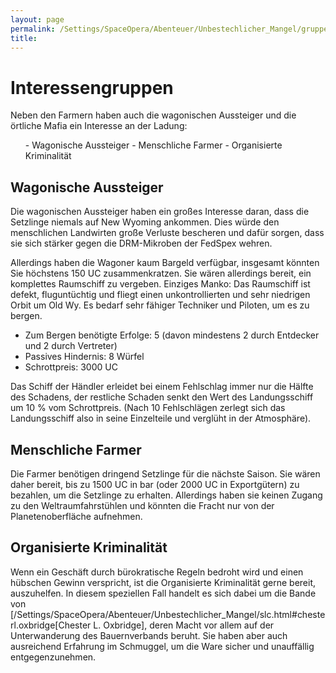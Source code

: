 ```yaml
---
layout: page
permalink: /Settings/SpaceOpera/Abenteuer/Unbestechlicher_Mangel/gruppen
title: 
---
```


# Interessengruppen

Neben den Farmern haben auch die wagonischen Aussteiger und die örtliche Mafia ein Interesse an der Ladung:

<ol>
- Wagonische Aussteiger
- Menschliche Farmer
- Organisierte Kriminalität
</ol>
<h2 class="western">Wagonische Aussteiger</h2>
Die wagonischen Aussteiger haben ein großes Interesse daran, dass die Setzlinge niemals auf New Wyoming ankommen. Dies würde den menschlichen Landwirten große Verluste bescheren und dafür sorgen, dass sie sich stärker gegen die DRM-Mikroben der FedSpex wehren.

Allerdings haben die Wagoner kaum Bargeld verfügbar, insgesamt könnten Sie höchstens 150 UC zusammenkratzen. Sie wären allerdings bereit, ein komplettes Raumschiff zu vergeben. Einziges Manko: Das Raumschiff ist defekt, fluguntüchtig und fliegt einen unkontrollierten und sehr niedrigen Orbit um Old Wy. Es bedarf sehr fähiger Techniker und Piloten, um es zu bergen.

- Zum Bergen benötigte Erfolge: 5 (davon mindestens 2 durch Entdecker und 2 durch Vertreter)
- Passives Hindernis: 8 Würfel
- Schrottpreis: 3000 UC

Das Schiff der Händler erleidet bei einem Fehlschlag immer nur die Hälfte des Schadens, der restliche Schaden senkt den Wert des Landungsschiff um 10 % vom Schrottpreis. (Nach 10 Fehlschlägen zerlegt sich das Landungsschiff also in seine Einzelteile und verglüht in der Atmosphäre).

<h2 class="western">Menschliche Farmer</h2>
Die Farmer benötigen dringend Setzlinge für die nächste Saison. Sie wären daher bereit, bis zu 1500 UC in bar (oder 2000 UC in Exportgütern) zu bezahlen, um die Setzlinge zu erhalten. Allerdings haben sie keinen Zugang zu den Weltraumfahrstühlen und könnten die Fracht nur von der Planetenoberfläche aufnehmen.

## Organisierte Kriminalität

Wenn ein Geschäft durch bürokratische Regeln bedroht wird und einen hübschen Gewinn verspricht, ist die Organisierte Kriminalität gerne bereit, auszuhelfen. In diesem speziellen Fall handelt es sich dabei um die Bande von [/Settings/SpaceOpera/Abenteuer/Unbestechlicher_Mangel/slc.html#chesterl.oxbridge[Chester L. Oxbridge], deren Macht vor allem auf der Unterwanderung des Bauernverbands beruht. Sie haben aber auch ausreichend Erfahrung im Schmuggel, um die Ware sicher und unauffällig entgegenzunehmen.

